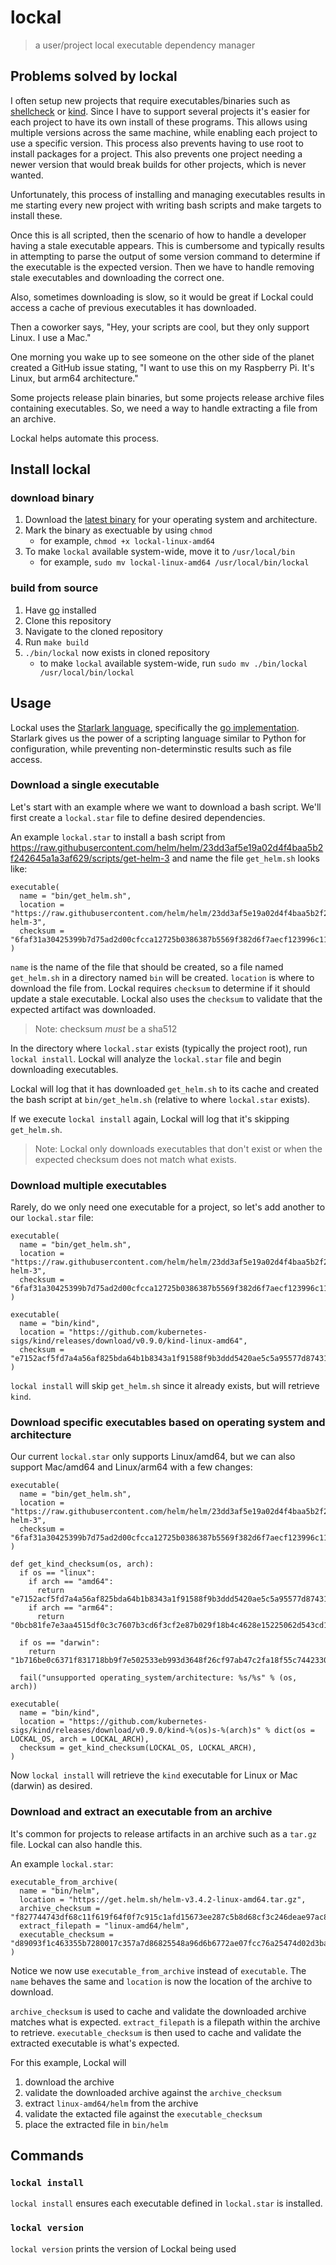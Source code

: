 # lockal

> a user/project local executable dependency manager

## Problems solved by lockal

I often setup new projects that require executables/binaries such as [shellcheck](https://www.shellcheck.net/) or
[kind](https://kind.sigs.k8s.io/). Since I have to support several projects it's easier for each project to have its own
install of these programs. This allows using multiple versions across the same machine, while enabling each project to use a specific version.
This process also prevents having to use root to install packages for a project. This also prevents one project needing a newer version that
would break builds for other projects, which is never wanted.

Unfortunately, this process of installing and managing executables results in me starting every new project with writing bash scripts and
make targets to install these.

Once this is all scripted, then the scenario of how to handle a developer having a stale executable appears. This
is cumbersome and typically results in attempting to parse the output of some version command to determine if the executable is the expected
version. Then we have to handle removing stale executables and downloading the correct one.

Also, sometimes downloading is slow, so it would be great if Lockal could access a cache of previous executables it has downloaded.

Then a coworker says, "Hey, your scripts are cool, but they only support Linux. I use a Mac."

One morning you wake up to see someone on the other side of the planet created a GitHub issue stating, "I want to use this on my Raspberry Pi.
It's Linux, but arm64 architecture."

Some projects release plain binaries, but some projects release archive files containing executables. So, we need a way to handle extracting a file from
an archive.

Lockal helps automate this process.

## Install lockal

### download binary

1. Download the [latest binary](https://github.com/dustinspecker/lockal/releases/latest) for your operating system and architecture.
2. Mark the binary as exectuable by using `chmod`
   - for example, `chmod +x lockal-linux-amd64`
3. To make `lockal` available system-wide, move it to `/usr/local/bin`
   - for example, `sudo mv lockal-linux-amd64 /usr/local/bin/lockal`

### build from source

1. Have [go](https://golang.org/dl/) installed
1. Clone this repository
1. Navigate to the cloned repository
1. Run `make build`
1. `./bin/lockal` now exists in cloned repository
   - to make `lockal` available system-wide, run `sudo mv ./bin/lockal /usr/local/bin/lockal`

## Usage

Lockal uses the [Starlark language](https://github.com/bazelbuild/starlark), specifically the [go implementation](https://github.com/google/starlark-go).
Starlark gives us the power of a scripting language similar to Python for configuration, while preventing non-determinstic results such as file access.

### Download a single executable

Let's start with an example where we want to download a bash script. We'll first create a `lockal.star` file to define desired dependencies.

An example `lockal.star` to install a bash script from https://raw.githubusercontent.com/helm/helm/23dd3af5e19a02d4f4baa5b2f242645a1a3af629/scripts/get-helm-3
and name the file `get_helm.sh` looks like:

```starlark
executable(
  name = "bin/get_helm.sh",
  location = "https://raw.githubusercontent.com/helm/helm/23dd3af5e19a02d4f4baa5b2f242645a1a3af629/scripts/get-helm-3",
  checksum = "6faf31a30425399b7d75ad2d00cfcca12725b0386387b5569f382d6f7aecf123996c11f5d892c74236face3801d511dd9f1ec52e744ad3adfb397269f4c0c2bc",
)
```

`name` is the name of the file that should be created, so a file named `get_helm.sh` in a directory named `bin` will be created. `location` is where to download
the file from. Lockal requires `checksum` to determine if it should update a stale executable. Lockal also uses the `checksum`
to validate that the expected artifact was downloaded.

> Note: checksum *must* be a sha512

In the directory where `lockal.star` exists (typically the project root), run
`lockal install`. Lockal will analyze the `lockal.star` file and begin downloading
executables.

Lockal will log that it has downloaded `get_helm.sh` to its cache and created the bash script at `bin/get_helm.sh` (relative to where `lockal.star` exists).

If we execute `lockal install` again, Lockal will log that it's skipping `get_helm.sh`.

> Note: Lockal only downloads executables that don't exist or when the expected checksum does not match what exists.

### Download multiple executables

Rarely, do we only need one executable for a project, so let's add another to our `lockal.star` file:

```starlark
executable(
  name = "bin/get_helm.sh",
  location = "https://raw.githubusercontent.com/helm/helm/23dd3af5e19a02d4f4baa5b2f242645a1a3af629/scripts/get-helm-3",
  checksum = "6faf31a30425399b7d75ad2d00cfcca12725b0386387b5569f382d6f7aecf123996c11f5d892c74236face3801d511dd9f1ec52e744ad3adfb397269f4c0c2bc",
)

executable(
  name = "bin/kind",
  location = "https://github.com/kubernetes-sigs/kind/releases/download/v0.9.0/kind-linux-amd64",
  checksum = "e7152acf5fd7a4a56af825bda64b1b8343a1f91588f9b3ddd5420ae5c5a95577d87431f2e417a7e03dd23914e1da9bed855ec19d0c4602729b311baccb30bd7f",
)
```

`lockal install` will skip `get_helm.sh` since it already exists, but will retrieve `kind`.

### Download specific executables based on operating system and architecture

Our current `lockal.star` only supports Linux/amd64, but we can also support Mac/amd64 and Linux/arm64 with a few changes:

```starlark
executable(
  name = "bin/get_helm.sh",
  location = "https://raw.githubusercontent.com/helm/helm/23dd3af5e19a02d4f4baa5b2f242645a1a3af629/scripts/get-helm-3",
  checksum = "6faf31a30425399b7d75ad2d00cfcca12725b0386387b5569f382d6f7aecf123996c11f5d892c74236face3801d511dd9f1ec52e744ad3adfb397269f4c0c2bc",
)

def get_kind_checksum(os, arch):
  if os == "linux":
    if arch == "amd64":
      return "e7152acf5fd7a4a56af825bda64b1b8343a1f91588f9b3ddd5420ae5c5a95577d87431f2e417a7e03dd23914e1da9bed855ec19d0c4602729b311baccb30bd7f"
    if arch == "arm64":
      return "0bcb81fe7e3aa4515df0c3c7607b3cd6f3cf2e87b029f18b4c4628e15225062d543cd1abfc8ac56477f159177f16fab4e416d598dc1beb57ad8ed46e9e6b180d"

  if os == "darwin":
    return "1b716be0c6371f831718bb9f7e502533eb993d3648f26cf97ab47c2fa18f55c7442330bba62ba822ec11edb84071ab616696470cbdbc41895f2ae9319a7e3a99"

  fail("unsupported operating_system/architecture: %s/%s" % (os, arch))

executable(
  name = "bin/kind",
  location = "https://github.com/kubernetes-sigs/kind/releases/download/v0.9.0/kind-%(os)s-%(arch)s" % dict(os = LOCKAL_OS, arch = LOCKAL_ARCH),
  checksum = get_kind_checksum(LOCKAL_OS, LOCKAL_ARCH),
)
```

Now `lockal install` will retrieve the `kind` executable for Linux or Mac (darwin) as desired.

### Download and extract an executable from an archive

It's common for projects to release artifacts in an archive such as a `tar.gz` file. Lockal can also handle this.

An example `lockal.star`:

```starlark
executable_from_archive(
  name = "bin/helm",
  location = "https://get.helm.sh/helm-v3.4.2-linux-amd64.tar.gz",
  archive_checksum = "f827744743df68c11f619f64f0f7c915c1afd15673ee287c5b8d68cf3c246deae97ac86aadd761e22432d7b5e927fc65288ce3dca80a495af6b2aefa71bce22a",
  extract_filepath = "linux-amd64/helm",
  executable_checksum = "d89093f1c463355b7280017c357a7d86825548a96d6b6772ae07fcc76a25474d02d3ba8f125514c49ff83383410863cd8b56702c5f9dcfa1f3f0d23ac1587fa1",
)
```

Notice we now use `executable_from_archive` instead of `executable`. The `name` behaves the same
and `location` is now the location of the archive to download.

`archive_checksum` is used to cache and validate the downloaded archive matches what is expected.
`extract_filepath` is a filepath within the archive to retrieve. `executable_checksum` is then
used to cache and validate the extracted executable is what's expected.

For this example, Lockal will
1. download the archive
2. validate the downloaded archive against the `archive_checksum`
3. extract `linux-amd64/helm` from the archive
4. validate the extacted file against the `executable_checksum`
5. place the extracted file in `bin/helm`

## Commands

### `lockal install`

`lockal install` ensures each executable defined in `lockal.star` is installed.

### `lockal version`

`lockal version` prints the version of Lockal being used
